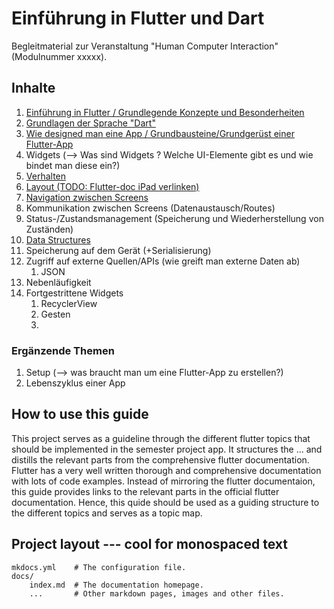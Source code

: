 # Einführung in Flutter und Dart

Begleitmaterial zur Veranstaltung "Human Computer Interaction" (Modulnummer xxxxx).

## Inhalte

1. [Einführung in Flutter / Grundlegende Konzepte und Besonderheiten](./themen/flutter_introduction.md)
2. [Grundlagen der Sprache "Dart"](./themen/dart.md)
3. [Wie designed man eine App / Grundbausteine/Grundgerüst einer Flutter-App](./themen/designing_an_app.md)
4. Widgets (--> Was sind Widgets ? Welche UI-Elemente gibt es und wie bindet man diese ein?)
5. [Verhalten](./themen/behaviour.md)
6. [Layout (TODO: Flutter-doc iPad verlinken)](./themen/layout.md)
7. [Navigation zwischen Screens](./themen/navigation.md)
8. Kommunikation zwischen Screens (Datenaustausch/Routes)
9. Status-/Zustandsmanagement (Speicherung und Wiederherstellung von Zuständen)
10. [Data Structures](./themen/data_structures.md) 
10. Speicherung auf dem Gerät (+Serialisierung)
11. Zugriff auf externe Quellen/APIs (wie greift man externe Daten ab)
    1.  JSON
12. Nebenläufigkeit
13. Fortgestrittene Widgets
    1.  RecyclerView
    2.  Gesten
    3.  


### Ergänzende Themen

1. Setup (--> was braucht man um eine Flutter-App zu erstellen?)
2. Lebenszyklus einer App


## How to use this guide

This project serves as a guideline through the different flutter topics that should be implemented in the semester project app.
It structures the ... and distills the relevant parts from the comprehensive flutter documentation. Flutter has a very well written thorough and comprehensive documentation with lots of code examples. Instead of mirroring the flutter documentaion, this guide provides links to the relevant parts in the official flutter documentation. Hence, this quide should be used as a guiding structure to the different topics and serves as a topic map.




## Project layout --- cool for monospaced text

    mkdocs.yml    # The configuration file.
    docs/
        index.md  # The documentation homepage.
        ...       # Other markdown pages, images and other files.
